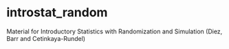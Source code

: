 # introstat_random
Material for Introductory Statistics with Randomization and Simulation (Diez, Barr and Cetinkaya-Rundel)
